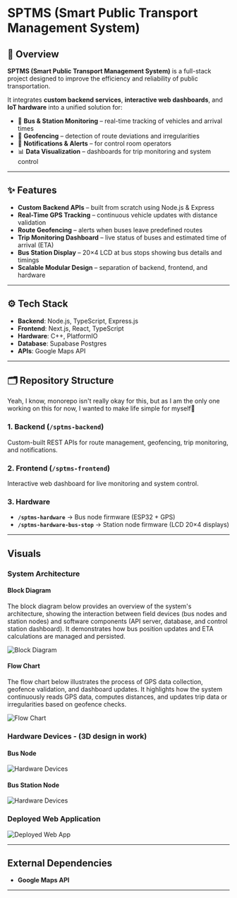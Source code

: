# SPTMS (Smart Public Transport Management System)

## 📌 Overview

<!-- SPTMS (Smart Public Transport Management System) is a project aimed at improving public transportation systems. It combines backend services, frontend interfaces, and hardware devices to manage routes, geofencing, notifications, and live monitoring. -->

**SPTMS (Smart Public Transport Management System)** is a full-stack project designed to improve the efficiency and reliability of public transportation.

It integrates **custom backend services**, **interactive web dashboards**, and **IoT hardware** into a unified solution for:

- 🚏 **Bus & Station Monitoring** – real-time tracking of vehicles and arrival times
- 📍 **Geofencing** – detection of route deviations and irregularities
- 🔔 **Notifications & Alerts** – for control room operators
- 📊 **Data Visualization** – dashboards for trip monitoring and system control

---

## ✨ Features

- **Custom Backend APIs** – built from scratch using Node.js & Express
- **Real-Time GPS Tracking** – continuous vehicle updates with distance validation
- **Route Geofencing** – alerts when buses leave predefined routes
- **Trip Monitoring Dashboard** – live status of buses and estimated time of arrival (ETA)
- **Bus Station Display** – 20×4 LCD at bus stops showing bus details and timings
- **Scalable Modular Design** – separation of backend, frontend, and hardware
<!-- - **Hardware Integration** – ESP32 bus nodes and station nodes connected via Wi-Fi   -->

---

## ⚙️ Tech Stack

- **Backend**: Node.js, TypeScript, Express.js
- **Frontend**: Next.js, React, TypeScript
- **Hardware**: C++, PlatformIO
- **Database**: Supabase Postgres
- **APIs**: Google Maps API

---

## 🗂️ Repository Structure

Yeah, I know, monorepo isn't really okay for this, but as I am the only one working on this for now, I wanted to make life simple for myself🌚

### 1. Backend (`/sptms-backend`)

Custom-built REST APIs for route management, geofencing, trip monitoring, and notifications.

<!-- **Commands:**
```bash
npm install        # Install dependencies
npm run dev          # Run the server
``` -->
<!-- npm run lint       # Lint the code
npm test           # Run tests   -->

<!-- --- -->

### 2. Frontend (`/sptms-frontend`)

Interactive web dashboard for live monitoring and system control.

<!-- **Commands:**
```bash
npm install        # Install dependencies
npm run dev        # Start development server
``` -->
<!-- npm run build      # Build for production
npm run lint       # Lint the code   -->

<!-- --- -->

### 3. Hardware

- **`/sptms-hardware`** → Bus node firmware (ESP32 + GPS)
- **`/sptms-hardware-bus-stop`** → Station node firmware (LCD 20×4 displays)

<!-- **Commands:**
```bash
pip install platformio       # Install PlatformIO
platformio run               # Build firmware
platformio run --target upload  # Upload firmware
``` -->

---

## Visuals

### System Architecture

#### Block Diagram

The block diagram below provides an overview of the system's architecture, showing the interaction between field devices (bus nodes and station nodes) and software components (API server, database, and control station dashboard). It demonstrates how bus position updates and ETA calculations are managed and persisted.

![Block Diagram](images/System_Architecture.png)

#### Flow Chart

The flow chart below illustrates the process of GPS data collection, geofence validation, and dashboard updates. It highlights how the system continuously reads GPS data, computes distances, and updates trip data or irregularities based on geofence checks.

![Flow Chart](images/Software_Flow_Chart.png)

### Hardware Devices - (3D design in work)

#### Bus Node

![Hardware Devices](images/Bus_Node.png)

#### Bus Station Node

![Hardware Devices](images/Bus_Station_Node.png)

### Deployed Web Application

![Deployed Web App](images/Control_Dashboard.png)

---

<!-- ## Integration Points

- **Backend-Frontend**: Communicate via REST APIs defined in `sptms-backend/src/routes/`.
- **Frontend-Hardware**: Interacts indirectly through backend APIs. -->

## External Dependencies

- **Google Maps API**

---

<!-- ## Getting Started

### Prerequisites

- Node.js and npm for backend and frontend development.
- PlatformIO for hardware development.

### Steps

1. Clone the repository:
   ```bash
   git clone https://github.com/usmahm/prms.git
   cd prms
   ```
2. Follow the setup instructions for each component (backend, frontend, hardware).

---

## Contributing

Contributions are welcome! Please follow the guidelines in `.github/CONTRIBUTING.md` (if available).

---

## License

This project is licensed under the MIT License. See `LICENSE` for details. -->
